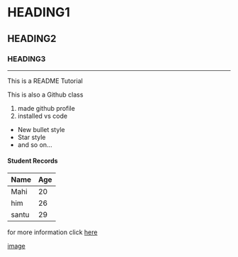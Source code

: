 # HEADING1
## HEADING2
### HEADING3
---
This is a README Tutorial 

This is also a Github class
1.  made github profile
2.  installed vs code
* New bullet style
* Star style
* and so on...

#### Student Records

|Name|Age|
|-|-|
|Mahi|20|
|him|26|
|santu|29|

for more information click [here](https://www.w3schools.com/python/default.asp)

[image](https://www.topteny.com/wp-content/uploads/2016/01/lily_flower_by_ceejayphotos-d3degyl.jpg?x38733)
